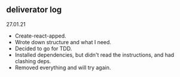 ## deliverator log

27.01.21

- Create-react-apped.
- Wrote down structure and what I need. 
- Decided to go for TDD.
- Installed dependencies, but didn't read the instructions, and had clashing deps. 
- Removed everything and will try again.

